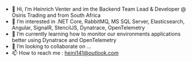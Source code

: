 - 👋 Hi, I’m Heinrich Venter and im the Backend Team Lead & Developer @ Osiris Trading and from South Africa
- 👀 I’m interested in .NET Core, RabbitMQ, MS SQL Server, Elasticsearch, Angular, SignalR, StencilJS, Dynatrace, OpenTelemetry
- 🌱 I’m currently learning how to monitor our environments applications better using Dynatrace and OpenTelemetry
- 💞️ I’m looking to collaborate on ...
- 📫 How to reach me : heini141@outlook.com

<!---
Heinrichv/Heinrichv is a ✨ special ✨ repository because its `README.md` (this file) appears on your GitHub profile.
You can click the Preview link to take a look at your changes.
--->
